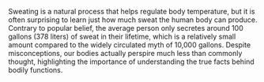 Sweating is a natural process that helps regulate body temperature, but it is often surprising to learn just how much sweat the human body can produce. Contrary to popular belief, the average person only secretes around 100 gallons (378 liters) of sweat in their lifetime, which is a relatively small amount compared to the widely circulated myth of 10,000 gallons. Despite misconceptions, our bodies actually perspire much less than commonly thought, highlighting the importance of understanding the true facts behind bodily functions.